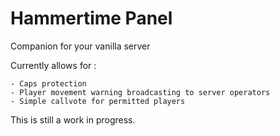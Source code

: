 # Hammertime Panel

Companion for your vanilla server

Currently allows for : 

	- Caps protection
	- Player movement warning broadcasting to server operators
	- Simple callvote for permitted players

This is still a work in progress.